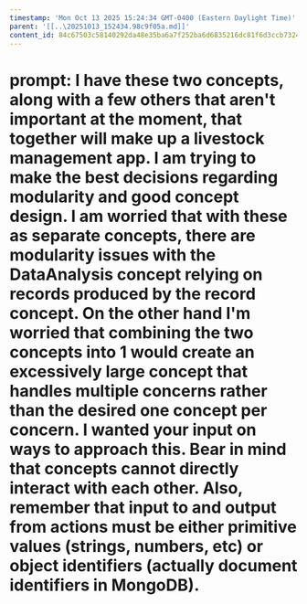 ```yaml
---
timestamp: 'Mon Oct 13 2025 15:24:34 GMT-0400 (Eastern Daylight Time)'
parent: '[[..\20251013_152434.98c9f05a.md]]'
content_id: 84c67503c58140292da48e35ba6a7f252ba6d6835216dc81f6d3ccb73241dedd
---
```


# prompt: I have these two concepts, along with a few others that aren't important at the moment, that together will make up a livestock management app. I am trying to make the best decisions regarding modularity and good concept design. I am worried that with these as separate concepts, there are modularity issues with the DataAnalysis concept relying on records produced by the record concept. On the other hand I'm worried that combining the two concepts into 1 would create an excessively large concept that handles multiple concerns rather than the desired one concept per concern. I wanted your input on ways to approach this. Bear in mind that concepts cannot directly interact with each other. Also, remember that input to and output from actions must be either primitive values (strings, numbers, etc) or object identifiers (actually document identifiers in MongoDB).
